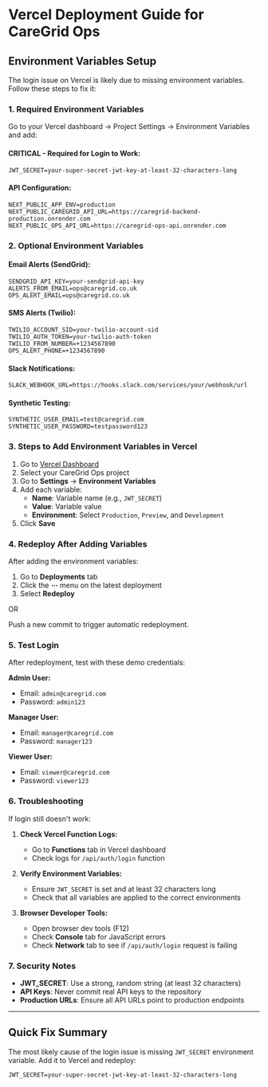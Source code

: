 # Vercel Deployment Guide for CareGrid Ops

## Environment Variables Setup

The login issue on Vercel is likely due to missing environment variables. Follow these steps to fix it:

### 1. Required Environment Variables

Go to your Vercel dashboard → Project Settings → Environment Variables and add:

#### **CRITICAL - Required for Login to Work:**

```
JWT_SECRET=your-super-secret-jwt-key-at-least-32-characters-long
```

#### **API Configuration:**

```
NEXT_PUBLIC_APP_ENV=production
NEXT_PUBLIC_CAREGRID_API_URL=https://caregrid-backend-production.onrender.com
NEXT_PUBLIC_OPS_API_URL=https://caregrid-ops-api.onrender.com
```

### 2. Optional Environment Variables

#### **Email Alerts (SendGrid):**

```
SENDGRID_API_KEY=your-sendgrid-api-key
ALERTS_FROM_EMAIL=ops@caregrid.co.uk
OPS_ALERT_EMAIL=ops@caregrid.co.uk
```

#### **SMS Alerts (Twilio):**

```
TWILIO_ACCOUNT_SID=your-twilio-account-sid
TWILIO_AUTH_TOKEN=your-twilio-auth-token
TWILIO_FROM_NUMBER=+1234567890
OPS_ALERT_PHONE=+1234567890
```

#### **Slack Notifications:**

```
SLACK_WEBHOOK_URL=https://hooks.slack.com/services/your/webhook/url
```

#### **Synthetic Testing:**

```
SYNTHETIC_USER_EMAIL=test@caregrid.com
SYNTHETIC_USER_PASSWORD=testpassword123
```

### 3. Steps to Add Environment Variables in Vercel

1. Go to [Vercel Dashboard](https://vercel.com/dashboard)
2. Select your CareGrid Ops project
3. Go to **Settings** → **Environment Variables**
4. Add each variable:
   - **Name**: Variable name (e.g., `JWT_SECRET`)
   - **Value**: Variable value
   - **Environment**: Select `Production`, `Preview`, and `Development`
5. Click **Save**

### 4. Redeploy After Adding Variables

After adding the environment variables:

1. Go to **Deployments** tab
2. Click the **⋯** menu on the latest deployment
3. Select **Redeploy**

OR

Push a new commit to trigger automatic redeployment.

### 5. Test Login

After redeployment, test with these demo credentials:

**Admin User:**

- Email: `admin@caregrid.com`
- Password: `admin123`

**Manager User:**

- Email: `manager@caregrid.com`
- Password: `manager123`

**Viewer User:**

- Email: `viewer@caregrid.com`
- Password: `viewer123`

### 6. Troubleshooting

If login still doesn't work:

1. **Check Vercel Function Logs:**

   - Go to **Functions** tab in Vercel dashboard
   - Check logs for `/api/auth/login` function

2. **Verify Environment Variables:**

   - Ensure `JWT_SECRET` is set and at least 32 characters long
   - Check that all variables are applied to the correct environments

3. **Browser Developer Tools:**
   - Open browser dev tools (F12)
   - Check **Console** tab for JavaScript errors
   - Check **Network** tab to see if `/api/auth/login` request is failing

### 7. Security Notes

- **JWT_SECRET**: Use a strong, random string (at least 32 characters)
- **API Keys**: Never commit real API keys to the repository
- **Production URLs**: Ensure all API URLs point to production endpoints

---

## Quick Fix Summary

The most likely cause of the login issue is missing `JWT_SECRET` environment variable. Add it to Vercel and redeploy:

```
JWT_SECRET=your-super-secret-jwt-key-at-least-32-characters-long
```
